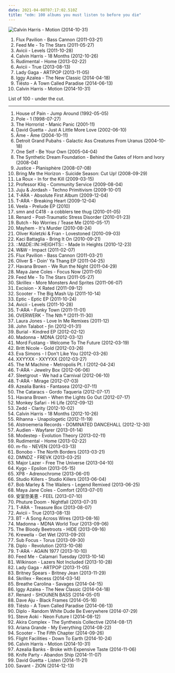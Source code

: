 ```yaml
---
date: 2021-04-08T07:17:02.510Z
title: "edm: 100 albums you must listen to before you die"
---
```

![Calvin Harris - Motion (2014-10-31)](http://coverartarchive.org/release/5079e05d-49ab-4d3e-92ae-781fcf5d3844/12571214745-500.jpg "Calvin Harris - Motion (2014-10-31)")
<ol class="albums">
<li data-cover="http://coverartarchive.org/release/2fca1b4d-f307-48fc-a449-550e663c9da0/18420618474-500.jpg" data-tags="electronic, heavy, dubstep, edm, massive, banger, breakthrough, filthy, flux, flux pavilion, stinker" role="button">Flux Pavilion - Bass Cannon (2011-03-21)</li>
<li data-cover="http://coverartarchive.org/release/4f7c2d8a-2fdb-498c-9470-f3f0a4d38d43/2411561207-500.jpg" data-tags="electronic, house, electro house, 10s, edm, complextro, sun and moon and stars and outer space" role="button">Feed Me - To The Stars (2011-05-27)</li>
<li data-cover="https://img.discogs.com/gAEJL4DJuK85hxGg5BYDzuVISlA=/fit-in/500x500/filters:strip_icc():format(jpeg):mode_rgb():quality(90)/discogs-images/R-3196879-1320268289.jpeg.jpg" data-tags="electronic, dance" role="button">Avicii - Levels (2011-10-28)</li>
<li data-cover="http://coverartarchive.org/release/4e32dd65-ee0b-47d0-a217-93752224f93f/11608487637-500.jpg" data-tags="electronic, dance, house" role="button">Calvin Harris - 18 Months (2012-10-26)</li>
<li data-cover="http://coverartarchive.org/release/ec6d908f-cf79-4225-a20f-7796ad248661/8830440426-500.jpg" data-tags="drum and bass" role="button">Rudimental - Home (2013-02-22)</li>
<li data-cover="http://coverartarchive.org/release/df93fa50-a9ab-4b1c-8a83-e842652ac39c/5165686561-500.jpg" data-tags="electronic" role="button">Avicii - True (2013-08-13)</li>
<li data-cover="http://coverartarchive.org/release/a7d800c7-ba01-4631-a6e2-7bb5caaf8e58/5494741689-500.jpg" data-tags="pop" role="button">Lady Gaga - ARTPOP (2013-11-05)</li>
<li data-cover="http://coverartarchive.org/release/e34bd314-6063-4fcb-843b-029bc735360a/6695927398-500.jpg" data-tags="pop, rap" role="button">Iggy Azalea - The New Classic (2014-04-18)</li>
<li data-cover="http://coverartarchive.org/release/5c2d74e1-282f-4199-8231-6cc7e86ac46d/7707710899-500.jpg" data-tags="edm" role="button">Tiësto - A Town Called Paradise (2014-06-13)</li>
<li data-cover="http://coverartarchive.org/release/5079e05d-49ab-4d3e-92ae-781fcf5d3844/12571214745-500.jpg" data-tags="electronic, dance, electro house" role="button">Calvin Harris - Motion (2014-10-31)</li>
</ol>
List of 100 - under the cut.
<!-- more -->

_________________

<ol class="albums">
<li data-cover="https://img.discogs.com/0S-WcGfEEIiJSMOJ4-w5RXDQsyc=/fit-in/600x614/filters:strip_icc():format(jpeg):mode_rgb():quality(90)/discogs-images/R-412062-1522349572-1789.jpeg.jpg" data-tags="trance, house of pain, edm" role="button">
House of Pain - Jump Around (1992-05-05)
</li>
<li data-cover="http://coverartarchive.org/release/743eb30e-6a5c-4fd7-a06e-656bfd63e0c7/4521983976-500.jpg" data-tags="glitch, dub, minimal techno" role="button">
Pole - 1 (1998-07-27)
</li>
<li data-cover="http://coverartarchive.org/release/d5b00d36-73e0-39ca-b090-5b20d1510cad/25506609165-500.jpg" data-tags="techno, ebm" role="button">
The Horrorist - Manic Panic (2001-11)
</li>
<li data-cover="http://coverartarchive.org/release/859e1b39-674b-4aa6-afd0-35af150ff649/15701501195-500.jpg" data-tags="house" role="button">
David Guetta - Just A Little More Love (2002-06-10)
</li>
<li data-cover="http://coverartarchive.org/release/a2c78758-acc6-3805-a1f3-184397b9d1dd/22730123114-500.jpg" data-tags="deep house" role="button">
Âme - Âme (2004-10-11)
</li>
<li data-cover="https://img.discogs.com/1AgDFcf_c6YXSEHywTWQ9gtcSGw=/fit-in/600x592/filters:strip_icc():format(jpeg):mode_rgb():quality(90)/discogs-images/R-249961-1137891558.jpeg.jpg" data-tags="electronic" role="button">
Detroit Grand Pubahs - Galactic Ass Creatures From Uranus (2004-10-18)
</li>
<li data-cover="http://coverartarchive.org/release/9cc1018c-ccec-4aa8-aea8-0bf3a6160ce8/21319948307-500.jpg" data-tags="nu jazz, hip-hop, chillout, electronic, electronica, trip-hop, electropop, downtempo, electro, dance, lo-fi, house, electro house, acid jazz, idm, groove, lounge, trip hop, club, funky, ninja tune, broken beat, remix, breaks, breakbeat, nu-jazz, electrojazz, dj, electro funk, neo-soul, edm, nu-bluz, electronic-lounge, nu-bluz funky grooves in the e-lounge" role="button">
One Self - Be Your Own (2005-04-04)
</li>
<li data-cover="http://coverartarchive.org/release/a05abebe-0e73-4ed9-9760-795a7ae9dd1a/5815430687-500.jpg" data-tags="dark electro" role="button">
The Synthetic Dream Foundation - Behind the Gates of Horn and Ivory (2008-04)
</li>
<li data-cover="http://coverartarchive.org/release/c91ee04e-f5c5-43d3-a199-2bebffb177de/18417579892-500.jpg" data-tags="electronic, house, electro house, french house, 00s, edm" role="button">
Justice - Planisphère (2008-07-08)
</li>
<li data-cover="http://coverartarchive.org/release/930ebebd-f0e1-4d21-854e-ba6b9515cb0f/5922401412-500.jpg" data-tags="electronic, dubstep" role="button">
Bring Me the Horizon - Suicide Season: Cut Up! (2008-09-29)
</li>
<li data-cover="http://coverartarchive.org/release/832a78ea-5be2-36b3-bcb7-107b77dfe674/23298175097-500.jpg" data-tags="electropop" role="button">
La Roux - In for the Kill (2009-03-15)
</li>
<li data-cover="http://coverartarchive.org/release/a20808fe-3d15-4334-91f2-e161cd6ed433/2121931642-500.jpg" data-tags="hip-hop, electronic, alternative, usa, electro, solo, psychedelic, american, acid, breaks, breakcore, jamendo, one-man band, 00s, chicago, alternative dance, big beat, netlabel, creative commons, free music, illinois, edm, america, united states, one man band, weblabel, netaudio, netlabels, one-man-band, net labels, psychedelic electronica, net labels music, free album, solo project, solo album, webaudio, electronic dance music, one man project, usa underground, one-man-project, netlabels music, weblabels, one  man band, web labels" role="button">
Professor Kliq - Community Service (2009-08-04)
</li>
<li data-cover="https://img.discogs.com/KH3dpoL1RUh-tNWyQ2HuR1fqeeE=/fit-in/593x590/filters:strip_icc():format(jpeg):mode_rgb():quality(90)/discogs-images/R-3906575-1348791693-5871.jpeg.jpg" data-tags="chillout, electronic, electronica, downtempo, dance, techno, house, tech house, minimal, minimal techno, groove, progressive house, deep house, tech-house, funky house, edm, nu-disco, nu-bluz, electronic-lounge, nu-bluz funky grooves in the e-lounge" role="button">
Juju & Jordash - Techno Primitivism (2009-10-01)
</li>
<li data-cover="http://coverartarchive.org/release/7c795ba6-7326-4540-978b-c9bd835501bf/6522774075-500.jpg" data-tags="k-pop" role="button">
T-ARA - Absolute First Album (2009-12-04)
</li>
<li data-cover="http://coverartarchive.org/release/53f58e12-0c27-4974-bd06-2a64d552f624/8297316851-500.jpg" data-tags="k-pop" role="button">
T-ARA - Breaking Heart (2009-12-04)
</li>
<li data-cover="https://img.discogs.com/TNHaq8rn0XHRAnPUG1UsltyFMnc=/fit-in/600x600/filters:strip_icc():format(jpeg):mode_rgb():quality(90)/discogs-images/R-10540685-1499526193-7382.jpeg.jpg" data-tags="electropop, female vocalists, electro, dance, dance-pop, electro pop, progressive house, female vocals, dance pop, drum & bass, edm, vocal dance, dancepop, veela, female vocal dance, female dance vocals" role="button">
Veela - Prelude EP (2010)
</li>
<li data-cover="http://coverartarchive.org/release/d577e7c0-371b-459e-aca2-0ac8532fceef/1118319132-500.jpg" data-tags="electronic, ambient, house, idm, edm" role="button">
smn and C418 - a cobblers tee thug (2010-01-05)
</li>
<li data-cover="http://coverartarchive.org/release/e2f43505-3377-46b7-a9dd-a44fa4610a2f/2473984985-500.jpg" data-tags="renard" role="button">
Renard - Post-Traumatic Stress Disorder (2010-01-23)
</li>
<li data-cover="https://img.discogs.com/32XYp9w9jCMi5dhe6JxnzjQ2rBk=/fit-in/225x225/filters:strip_icc():format(jpeg):mode_rgb():quality(90)/discogs-images/R-4199194-1358329273-6378.jpeg.jpg" data-tags="hip-hop, electronic, electronica, trip-hop, electropop, pop, downtempo, electro, dance, techno, house, electro house, idm, groove, club, breakbeat, nu-jazz, electro disco, progressive house, deep house, tech-house, soulful house, electro funk, electropunk, electro hip-hop, dance punk, funky breaks, funky house, edm, nu-disco, jazzy beats, nu-bluz, electronic-lounge, nu-bluz funky grooves in the e-lounge, techno groove" role="button">
Butch - No Worries / Tease Me (2010-05-17)
</li>
<li data-cover="http://coverartarchive.org/release/eed0c7d9-1092-4b71-b4a6-0a8e92a1bb7d/13298150779-500.jpg" data-tags="electro, techno" role="button">
Mayhem - It's Murder (2010-08-24)
</li>
<li data-cover="https://img.discogs.com/bJxJWMYmWaD-EHlTQoJhO6QVKsk=/fit-in/500x452/filters:strip_icc():format(jpeg):mode_rgb():quality(90)/discogs-images/R-2432170-1283730105.jpeg.jpg" data-tags="house, funky house" role="button">
Oliver Koletzki & Fran - Lovestoned (2010-09-03)
</li>
<li data-cover="http://coverartarchive.org/release/fdacf640-e6f5-4197-ad6c-d7f9ae06ee0d/5606815690-500.jpg" data-tags="pop" role="button">
Kaci Battaglia - Bring It On (2010-09-21)
</li>
<li data-cover="http://coverartarchive.org/release/5f109edf-fc79-4547-919d-f9e8d4c73b1c/7544018664-500.jpg" data-tags="electronica, edm" role="button">
::M∆DE::IN::HEIGHTS:: - Made In Heights (2010-12-23)
</li>
<li data-cover="https://img.discogs.com/SCFsoH3yrI2uD5dlNllOLGb1Cck=/fit-in/600x600/filters:strip_icc():format(jpeg):mode_rgb():quality(90)/discogs-images/R-3120964-1316765315.jpeg.jpg" data-tags="hard trance" role="button">
W&W - Impact (2011-02-07)
</li>
<li data-cover="http://coverartarchive.org/release/2fca1b4d-f307-48fc-a449-550e663c9da0/18420618474-500.jpg" data-tags="electronic, heavy, dubstep, edm, massive, banger, breakthrough, filthy, flux, flux pavilion, stinker" role="button">
Flux Pavilion - Bass Cannon (2011-03-21)
</li>
<li data-cover="https://img.discogs.com/r2p0a7p3dF5dmLAF989Zi8_xBDQ=/fit-in/600x594/filters:strip_icc():format(jpeg):mode_rgb():quality(90)/discogs-images/R-5445310-1503193914-3156.png.jpg" data-tags="chillout, electronic, electronica, downtempo, electro, dance, techno, house, groove, club, progressive house, tech-house, edm, electronic-lounge, nu-bluz funky grooves in the e-lounge" role="button">
Oliver $ - Doin' Ya Thang EP (2011-04-25)
</li>
<li data-cover="https://img.discogs.com/EpRvGueOxq-8gObb3dhLJ8bWabs=/fit-in/521x521/filters:strip_icc():format(jpeg):mode_rgb():quality(90)/discogs-images/R-3072615-1314599825.jpeg.jpg" data-tags="pop, dance" role="button">
Havana Brown - We Run the Night (2011-04-29)
</li>
<li data-cover="http://coverartarchive.org/release/6383a0ee-56c5-494f-afb6-36c501de227e/4135608684-500.jpg" data-tags="electronic" role="button">
Maya Jane Coles - Focus Now (2011-05)
</li>
<li data-cover="http://coverartarchive.org/release/4f7c2d8a-2fdb-498c-9470-f3f0a4d38d43/2411561207-500.jpg" data-tags="electronic, house, electro house, 10s, edm, complextro, sun and moon and stars and outer space" role="button">
Feed Me - To The Stars (2011-05-27)
</li>
<li data-cover="https://img.discogs.com/aMqppzB6n119MJJ_S7AY0Q_IDiU=/fit-in/500x500/filters:strip_icc():format(jpeg):mode_rgb():quality(90)/discogs-images/R-2959907-1309217030.jpeg.jpg" data-tags="dubstep, electronic" role="button">
Skrillex - More Monsters And Sprites (2011-06-07)
</li>
<li data-cover="http://coverartarchive.org/release/e91b0f96-6546-4c70-9504-af2972680457/1073557306-500.jpg" data-tags="dubstep" role="button">
Excision - X Rated (2011-09-12)
</li>
<li data-cover="https://img.discogs.com/eYIX7NgPApXv1XcMCmrJJP6jm7I=/fit-in/600x619/filters:strip_icc():format(jpeg):mode_rgb():quality(90)/discogs-images/R-7362515-1439830986-3810.jpeg.jpg" data-tags="trance, electronic, pop, hardcore, dubstep, dance, techno, house, rave, eurodance, scooter, edm, hardstyle" role="button">
Scooter - The Big Mash Up (2011-10-14)
</li>
<li data-cover="http://coverartarchive.org/release/630d9c08-ac76-4c5d-9e07-c5cd2f0e3959/18471647220-500.jpg" data-tags="dubstep, bass, edm" role="button">
Eptic - Eptic EP (2011-10-24)
</li>
<li data-cover="https://img.discogs.com/gAEJL4DJuK85hxGg5BYDzuVISlA=/fit-in/500x500/filters:strip_icc():format(jpeg):mode_rgb():quality(90)/discogs-images/R-3196879-1320268289.jpeg.jpg" data-tags="electronic, dance" role="button">
Avicii - Levels (2011-10-28)
</li>
<li data-cover="http://coverartarchive.org/release/1b1194d2-3fea-4552-8f2b-50adc6f0f8fd/2917057284-500.jpg" data-tags="k-pop, t-ara" role="button">
T-ARA - Funky Town (2011-11-01)
</li>
<li data-cover="http://coverartarchive.org/release/f062e5a5-7c5d-4fd1-8e52-997861671a79/22886182451-500.jpg" data-tags="house" role="button">
OVERWERK - The Nth º (2011-11-30)
</li>
<li data-cover="https://img.discogs.com/4wmJTkiDpKDWraUQYtjHH8ie9Fo=/fit-in/600x600/filters:strip_icc():format(jpeg):mode_rgb():quality(90)/discogs-images/R-3371067-1327756663.jpeg.jpg" data-tags="chillout, electronic, electronica, downtempo, dance, techno, house, idm, groove, club, progressive house, deep house, soulful house, funky house, edm, nu-disco, nu-bluz, electronic-lounge, deep tech-house, nu-bluz funky grooves in the e-lounge" role="button">
Laura Jones - Love In Me Remixes (2011-12)
</li>
<li data-cover="http://coverartarchive.org/release/697082bd-a67e-453a-a63c-6696b06ac98d/2985165419-500.jpg" data-tags="house" role="button">
John Talabot - ƒin (2012-01-31)
</li>
<li data-cover="http://coverartarchive.org/release/2b19f713-fd86-480f-aa71-84ca6f90f86d/1348823268-500.jpg" data-tags="future garage" role="button">
Burial - Kindred EP (2012-02-12)
</li>
<li data-cover="http://coverartarchive.org/release/929d9ee6-d0ca-4011-a0a1-bfbfc0dec0c8/1068696454-500.jpg" data-tags="pop" role="button">
Madonna - MDNA (2012-03-12)
</li>
<li data-cover="http://coverartarchive.org/release/ba4fd14f-1671-46ab-935e-b7cc21e369a5/3347680565-500.jpg" data-tags="electronic, house, electro house" role="button">
Mord Fustang - Welcome To The Future (2012-03-19)
</li>
<li data-cover="http://coverartarchive.org/release/5d4598ed-49ef-4a6f-a6ae-d7b370512a39/11362627561-500.jpg" data-tags="electropop, pop, female vocalists, christian pop" role="button">
Britt Nicole - Gold (2012-03-26)
</li>
<li data-cover="https://img.discogs.com/S9gJRTIVG3X3iA9eTAXQLrx-RRk=/fit-in/600x600/filters:strip_icc():format(jpeg):mode_rgb():quality(90)/discogs-images/R-3769514-1343671525-4804.jpeg.jpg" data-tags="electronic, pop, dance, dance-pop, club, edm" role="button">
Eva Simons - I Don't Like You (2012-03-26)
</li>
<li data-cover="http://coverartarchive.org/release/f71c093a-2791-455a-b30f-c9ce8b0701b6/9559450051-500.jpg" data-tags="downtempo, electronic, electronica" role="button">
XXYYXX - XXYYXX (2012-03-27)
</li>
<li data-cover="http://coverartarchive.org/release/4791cdf8-f6aa-411d-a4a2-f72955d03528/7333829426-500.jpg" data-tags="electronic, electro house" role="button">
The M Machine - Metropolis Pt. I (2012-04-24)
</li>
<li data-cover="https://img.discogs.com/3SdNEbPx01j4lTSmXkFKcMpokX4=/fit-in/300x300/filters:strip_icc():format(jpeg):mode_rgb():quality(90)/discogs-images/R-14039695-1566629502-8555.jpeg.jpg" data-tags="j-pop" role="button">
T-ARA - Jewelry Box (2012-06-06)
</li>
<li data-cover="http://coverartarchive.org/release/19a46038-4ba8-43b0-ae8f-b5a8f1c1bdc6/8178488287-500.jpg" data-tags="dark electro, edm, aggrotech" role="button">
Sleetgrout - We had a Carnival (2012-06-10)
</li>
<li data-cover="http://coverartarchive.org/release/da1361f8-c1e6-48d4-bdb7-61d06d9fdc17/21875113276-500.jpg" data-tags="k-pop" role="button">
T-ARA - Mirage (2012-07-03)
</li>
<li data-cover="http://coverartarchive.org/release/c041d785-6b72-47f2-a8db-79fdb4067b4a/1472209895-500.jpg" data-tags="alternative, rap, hip-house, seapunk" role="button">
Azealia Banks - Fantasea (2012-07-11)
</li>
<li data-cover="http://coverartarchive.org/release/8950a3be-2df9-48a2-b7a3-a5bea5acfe3d/5658116858-500.jpg" data-tags="electronic" role="button">
The Cataracs - Gordo Taqueria (2012-07-17)
</li>
<li data-cover="http://coverartarchive.org/release/d6130ab3-ab8a-4660-a8e0-724f4fbf6c5c/2066292202-500.jpg" data-tags="dance" role="button">
Havana Brown - When the Lights Go Out (2012-07-17)
</li>
<li data-cover="http://coverartarchive.org/release/1cb2effd-e7be-49f3-b727-3a6c0134569e/13391572803-500.jpg" data-tags="nu jazz, chillout, electronic, electronica, trip-hop, electropop, downtempo, dance, techno, house, electro house, groove, club, deep house, tech-house, disco house, deep techno, edm, nu-disco, nu disco, nu-bluz, electronic-lounge, nu-bluz funky grooves in the e-lounge" role="button">
Monkey Safari - Hi Life (2012-09-12)
</li>
<li data-cover="http://coverartarchive.org/release/fee67a94-3330-4b92-91dd-57d944d57e1e/11172117630-500.jpg" data-tags="electro house, house" role="button">
Zedd - Clarity (2012-10-02)
</li>
<li data-cover="http://coverartarchive.org/release/4e32dd65-ee0b-47d0-a217-93752224f93f/11608487637-500.jpg" data-tags="electronic, dance, house" role="button">
Calvin Harris - 18 Months (2012-10-26)
</li>
<li data-cover="http://coverartarchive.org/release/5f705d37-aa27-4aee-bbd2-f8cd93984c31/3039149086-500.jpg" data-tags="pop" role="button">
Rihanna - Unapologetic (2012-11-19)
</li>
<li data-cover="http://coverartarchive.org/release/da8ddd00-c664-4e82-a0c2-ad50b839aca3/4695739793-500.jpg" data-tags="trance, electronic, edm" role="button">
Alstroemeria Records - DOMINATED DANCEHALL (2012-12-30)
</li>
<li data-cover="http://coverartarchive.org/release/25c21b52-c12a-4cb7-b7a2-7f346641db07/10179317320-500.jpg" data-tags="trance, house, progressive house, progressive trance, edm" role="button">
Audien - Wayfarer (2013-01-14)
</li>
<li data-cover="http://coverartarchive.org/release/87e1d9bd-a13b-4ff3-9964-cfd4e5ae2ffe/6892823160-500.jpg" data-tags="dubstep" role="button">
Modestep - Evolution Theory (2013-02-11)
</li>
<li data-cover="http://coverartarchive.org/release/ec6d908f-cf79-4225-a20f-7796ad248661/8830440426-500.jpg" data-tags="drum and bass" role="button">
Rudimental - Home (2013-02-22)
</li>
<li data-cover="https://img.discogs.com/p29r9YGX_M-Z4n2S-1cEs-kGUUI=/fit-in/600x600/filters:strip_icc():format(jpeg):mode_rgb():quality(90)/discogs-images/R-1680212-1386615547-4557.jpeg.jpg" data-tags="electropop, electro house, electro pop, edm" role="button">
m-flo - NEVEN (2013-03-13)
</li>
<li data-cover="https://img.discogs.com/CQRfbzNYKpXll6yBUz1Ky6WKVjM=/fit-in/600x603/filters:strip_icc():format(jpeg):mode_rgb():quality(90)/discogs-images/R-4349387-1473869117-8469.jpeg.jpg" data-tags="downtempo" role="button">
Bonobo - The North Borders (2013-03-21)
</li>
<li data-cover="http://coverartarchive.org/release/afc4041e-d581-474e-afde-9b73d6b8f194/5188291447-500.jpg" data-tags="trap, edm, dmndz" role="button">
DMNDZ - FREVK (2013-03-25)
</li>
<li data-cover="http://coverartarchive.org/release/76b4b2fa-b9a8-42e8-8d8d-1a106787a180/3840424208-500.jpg" data-tags="electronic" role="button">
Major Lazer - Free The Universe (2013-04-10)
</li>
<li data-cover="http://coverartarchive.org/release/1cdbe3b6-99bb-4a50-9950-29ebc4fcb194/8700662117-500.jpg" data-tags="electronic, dance, house, progressive house, edm, kygo" role="button">
Kygo - Epsilon (2013-05-15)
</li>
<li data-cover="http://coverartarchive.org/release/a8ced173-96a4-43dd-9865-f2b5884c9a04/4509468625-500.jpg" data-tags="electro, synthpop, ebm, futurepop, edm, industrial dance, italian ebm prime movers, hard electro, xp8" role="button">
XP8 - Adrenochrome (2013-06-01)
</li>
<li data-cover="http://coverartarchive.org/release/c041912a-72e3-4c28-8a8a-db88b4c5ff43/18351627712-500.jpg" data-tags="pop" role="button">
Studio Killers - Studio Killers (2013-06-04)
</li>
<li data-cover="http://coverartarchive.org/release/a49c6029-f089-4f0c-9680-92b76afc0d97/13255529196-500.jpg" data-tags="electronic, dubstep, druggy, confident, provocative, uncompromising, bittersweet, hypnotic, flowing, roots reggae, nocturnal, triumphant, slick, edm, nighttime, rebellious, stylish, gutsy, pulsing, plaintive, hanging out, night driving, ambitious, contemporary reggae, declamatory" role="button">
Bob Marley & The Wailers - Legend Remixed (2013-06-25)
</li>
<li data-cover="http://coverartarchive.org/release/666aed5e-09d0-4825-b932-c77461627cfe/18006497469-500.jpg" data-tags="house" role="button">
Maya Jane Coles - Comfort (2013-07-01)
</li>
<li data-cover="http://coverartarchive.org/release/227359a1-9e89-4f36-a919-09ee7af76935/4579862495-500.jpg" data-tags="pop, j-pop, electronic, electropop, jpop" role="button">
安室奈美恵 - FEEL (2013-07-10)
</li>
<li data-cover="https://img.discogs.com/q42FT-fWoTexrhrrspEa5wsoRMc=/fit-in/500x500/filters:strip_icc():format(jpeg):mode_rgb():quality(90)/discogs-images/R-4781549-1375325615-6443.jpeg.jpg" data-tags="black metal, metal, electronic, rock, dubstep, house, electro house, 10s, acid house, edm, brostep, complextro, owsla" role="button">
Phuture Doom - Nightfall (2013-07-31)
</li>
<li data-cover="http://coverartarchive.org/release/2eec5ca1-05ab-4652-85de-8ece0d91fbd6/8650200105-500.jpg" data-tags="dance, j-pop, edm, t-ara" role="button">
T-ARA - Treasure Box (2013-08-07)
</li>
<li data-cover="http://coverartarchive.org/release/df93fa50-a9ab-4b1c-8a83-e842652ac39c/5165686561-500.jpg" data-tags="electronic" role="button">
Avicii - True (2013-08-13)
</li>
<li data-cover="http://coverartarchive.org/release/1d87de25-451c-49ab-a0c0-b2a4ee115bf1/5051517106-500.jpg" data-tags="trance" role="button">
BT - A Song Across Wires (2013-08-16)
</li>
<li data-cover="http://coverartarchive.org/release/429bf884-9069-47c0-a296-59523be1da54/15058729579-500.jpg" data-tags="pop" role="button">
Madonna - MDNA World Tour (2013-09-06)
</li>
<li data-cover="http://coverartarchive.org/release/d46cb428-7455-4dbc-b0f5-905ca2d6e8c8/5145357162-500.jpg" data-tags="electronic, dance, electro house" role="button">
The Bloody Beetroots - HIDE (2013-09-16)
</li>
<li data-cover="https://img.discogs.com/I8KJkhh1Y205o8fx29B_Xx-g0Rg=/fit-in/600x600/filters:strip_icc():format(jpeg):mode_rgb():quality(90)/discogs-images/R-5023308-1382396199-7898.jpeg.jpg" data-tags="dubstep" role="button">
Krewella - Get Wet (2013-09-20)
</li>
<li data-cover="http://coverartarchive.org/release/92bfdde9-ae72-4eae-a0bf-a8b1642f90fc/5327695217-500.jpg" data-tags="drum and bass" role="button">
Sub Focus - Torus (2013-09-30)
</li>
<li data-cover="http://coverartarchive.org/release/366d5664-beb8-4532-a9d7-cf6cda3068b6/14065824625-500.jpg" data-tags="hip-hop, trap, edm, moombahton, edm trap, twerk music" role="button">
Diplo - Revolution (2013-10-08)
</li>
<li data-cover="http://coverartarchive.org/release/39e1a603-d8ac-4957-99fa-8c115fd1e40a/13662332602-500.jpg" data-tags="k-pop" role="button">
T-ARA - AGAIN 1977 (2013-10-10)
</li>
<li data-cover="https://img.discogs.com/bzkui0aRuxdOCeus2i__1I1INe8=/fit-in/600x600/filters:strip_icc():format(jpeg):mode_rgb():quality(90)/discogs-images/R-5001817-1381821314-8290.jpeg.jpg" data-tags="electronic, dubstep, house, electro house, 10s, days of the week, edm, brostep, complextro, food and drink" role="button">
Feed Me - Calamari Tuesday (2013-10-14)
</li>
<li data-cover="http://coverartarchive.org/release/0104b3b6-167a-4635-8dd4-d421d665da0c/8142238179-500.jpg" data-tags="dubstep, garage, edm, club/dance, jungle/drum'n'bass" role="button">
Wilkinson - Lazers Not Included (2013-10-28)
</li>
<li data-cover="http://coverartarchive.org/release/a7d800c7-ba01-4631-a6e2-7bb5caaf8e58/5494741689-500.jpg" data-tags="pop" role="button">
Lady Gaga - ARTPOP (2013-11-05)
</li>
<li data-cover="http://coverartarchive.org/release/3ee75d22-2166-445f-8056-2d3d6ab63133/6430328455-500.jpg" data-tags="pop" role="button">
Britney Spears - Britney Jean (2013-11-29)
</li>
<li data-cover="http://coverartarchive.org/release/be5bf2db-1687-49c2-ae05-b124b681bc11/8013196005-500.jpg" data-tags="dubstep" role="button">
Skrillex - Recess (2014-03-14)
</li>
<li data-cover="http://coverartarchive.org/release/ba3e03cb-bacf-400c-bb0c-e51f34edbb7e/27217499460-500.jpg" data-tags="electronic" role="button">
Breathe Carolina - Savages (2014-04-15)
</li>
<li data-cover="http://coverartarchive.org/release/e34bd314-6063-4fcb-843b-029bc735360a/6695927398-500.jpg" data-tags="pop, rap" role="button">
Iggy Azalea - The New Classic (2014-04-18)
</li>
<li data-cover="http://coverartarchive.org/release/fff745fe-13c4-421d-885f-fa443a7475c1/7150391268-500.jpg" data-tags="creative commons, edm, bandcamp, halley labs" role="button">
Renard - SHOUNEN BASS (2014-05-01)
</li>
<li data-cover="http://coverartarchive.org/release/fe35c241-cce7-4168-92c9-48d8537cb811/7618751272-500.jpg" data-tags="chillout, electronic, electronica, downtempo, dance, techno, house, minimal, groove, club, glasgow, progressive house, deep house, tech-house, san francisco, funky house, edm, electronic-lounge, funkgasm, nu-bluz funky grooves in the e-lounge, bay area best" role="button">
Dave Aju - Black Frames (2014-05-16)
</li>
<li data-cover="http://coverartarchive.org/release/5c2d74e1-282f-4199-8231-6cc7e86ac46d/7707710899-500.jpg" data-tags="edm" role="button">
Tiësto - A Town Called Paradise (2014-06-13)
</li>
<li data-cover="http://coverartarchive.org/release/45cb360b-b36f-4829-bb9c-02fb7b059229/14066117061-500.jpg" data-tags="hip-hop" role="button">
Diplo - Random White Dude Be Everywhere (2014-07-29)
</li>
<li data-cover="http://coverartarchive.org/release/e8c73e3a-1ca3-49e3-b523-743233374635/7633149931-500.jpg" data-tags="electronic, 2010s, edm" role="button">
Steve Aoki - Neon Future I (2014-08-12)
</li>
<li data-cover="http://coverartarchive.org/release/3d4dbd88-efb9-41a8-88c6-0df38a3190fb/27222798717-500.jpg" data-tags="electronic, japanese, dance, rave, happy hardcore, edm, bass music, jcore" role="button">
Akira Complex - The Synthesis Collective (2014-08-17)
</li>
<li data-cover="http://coverartarchive.org/release/92402a00-7be5-4c40-ac27-cf91622e2e5a/8509740795-500.jpg" data-tags="pop" role="button">
Ariana Grande - My Everything (2014-08-22)
</li>
<li data-cover="http://coverartarchive.org/release/fc4a7e64-fdb0-47e9-818b-cef7aadbc6a4/8259246101-500.jpg" data-tags="electronic, edm, big room, bigroom" role="button">
Scooter - The Fifth Chapter (2014-09-26)
</li>
<li data-cover="http://coverartarchive.org/release/2bb53942-91a0-45ef-aa7c-834f5c47e6dd/8667458837-500.jpg" data-tags="electronic" role="button">
Flight Facilities - Down To Earth (2014-10-24)
</li>
<li data-cover="http://coverartarchive.org/release/5079e05d-49ab-4d3e-92ae-781fcf5d3844/12571214745-500.jpg" data-tags="electronic, dance, electro house" role="button">
Calvin Harris - Motion (2014-10-31)
</li>
<li data-cover="http://coverartarchive.org/release/2624d060-628e-4d37-97bd-d6b96c3e8717/8786041751-500.jpg" data-tags="trap, hip-house, rap" role="button">
Azealia Banks - Broke with Expensive Taste (2014-11-06)
</li>
<li data-cover="http://coverartarchive.org/release/aa2c9886-7315-4b91-9370-e24886e9b007/11134720284-500.jpg" data-tags="electronic, dance" role="button">
Knife Party - Abandon Ship (2014-11-07)
</li>
<li data-cover="http://coverartarchive.org/release/a472e126-cc26-4b38-841d-ace59d30298e/9216364213-500.jpg" data-tags="electronic, electropop, pop, dance" role="button">
David Guetta - Listen (2014-11-21)
</li>
<li data-cover="http://coverartarchive.org/release/e8806d8e-80c6-4416-9321-105e65972c0a/22713475587-500.jpg" data-tags="electronic, dubstep, electro house, edm" role="button">
Savant - ZION (2014-12-13)
</li>
</ol>